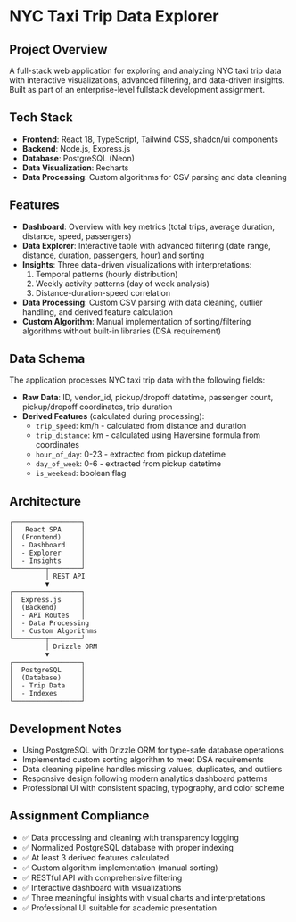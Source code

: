 # NYC Taxi Trip Data Explorer

## Project Overview
A full-stack web application for exploring and analyzing NYC taxi trip data with interactive visualizations, advanced filtering, and data-driven insights. Built as part of an enterprise-level fullstack development assignment.

## Tech Stack
- **Frontend**: React 18, TypeScript, Tailwind CSS, shadcn/ui components
- **Backend**: Node.js, Express.js
- **Database**: PostgreSQL (Neon)
- **Data Visualization**: Recharts
- **Data Processing**: Custom algorithms for CSV parsing and data cleaning

## Features
- **Dashboard**: Overview with key metrics (total trips, average duration, distance, speed, passengers)
- **Data Explorer**: Interactive table with advanced filtering (date range, distance, duration, passengers, hour) and sorting
- **Insights**: Three data-driven visualizations with interpretations:
  1. Temporal patterns (hourly distribution)
  2. Weekly activity patterns (day of week analysis)
  3. Distance-duration-speed correlation
- **Data Processing**: Custom CSV parsing with data cleaning, outlier handling, and derived feature calculation
- **Custom Algorithm**: Manual implementation of sorting/filtering algorithms without built-in libraries (DSA requirement)

## Data Schema
The application processes NYC taxi trip data with the following fields:
- **Raw Data**: ID, vendor_id, pickup/dropoff datetime, passenger count, pickup/dropoff coordinates, trip duration
- **Derived Features** (calculated during processing):
  - `trip_speed`: km/h - calculated from distance and duration
  - `trip_distance`: km - calculated using Haversine formula from coordinates
  - `hour_of_day`: 0-23 - extracted from pickup datetime
  - `day_of_week`: 0-6 - extracted from pickup datetime
  - `is_weekend`: boolean flag

## Architecture
```
┌─────────────────┐
│   React SPA     │
│  (Frontend)     │
│  - Dashboard    │
│  - Explorer     │
│  - Insights     │
└────────┬────────┘
         │ REST API
         ▼
┌─────────────────┐
│  Express.js     │
│  (Backend)      │
│  - API Routes   │
│  - Data Processing
│  - Custom Algorithms
└────────┬────────┘
         │ Drizzle ORM
         ▼
┌─────────────────┐
│  PostgreSQL     │
│  (Database)     │
│  - Trip Data    │
│  - Indexes      │
└─────────────────┘
```

## Development Notes
- Using PostgreSQL with Drizzle ORM for type-safe database operations
- Implemented custom sorting algorithm to meet DSA requirements
- Data cleaning pipeline handles missing values, duplicates, and outliers
- Responsive design following modern analytics dashboard patterns
- Professional UI with consistent spacing, typography, and color scheme

## Assignment Compliance
- ✅ Data processing and cleaning with transparency logging
- ✅ Normalized PostgreSQL database with proper indexing
- ✅ At least 3 derived features calculated
- ✅ Custom algorithm implementation (manual sorting)
- ✅ RESTful API with comprehensive filtering
- ✅ Interactive dashboard with visualizations
- ✅ Three meaningful insights with visual charts and interpretations
- ✅ Professional UI suitable for academic presentation
